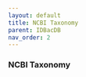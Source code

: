 ```yaml
---
layout: default
title: NCBI Taxonomy
parent: IDBacDB
nav_order: 2
---
```


###  NCBI Taxonomy

